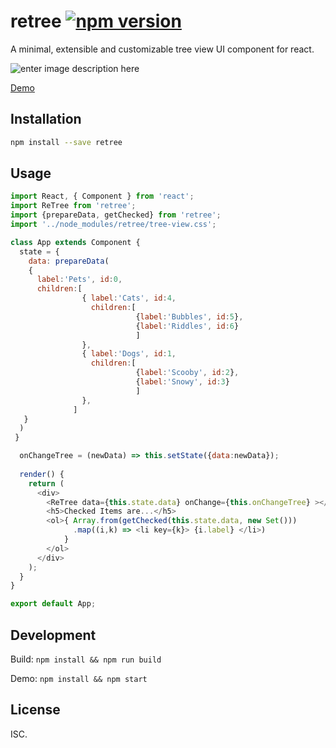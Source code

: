 # retree [![npm version](https://badge.fury.io/js/retree.svg)](https://www.npmjs.com/package/react-treeview)

A minimal, extensible and customizable tree view UI component for react.

![enter image description here](https://github.com/vramakin/retree/raw/master/sample-minimal.png)

[Demo](https://vramakin.github.io/retree)

## Installation

```sh
npm install --save retree
```


## Usage

```javascript
import React, { Component } from 'react';
import ReTree from 'retree';
import {prepareData, getChecked} from 'retree';
import '../node_modules/retree/tree-view.css';

class App extends Component {
  state = {
    data: prepareData(
    {
      label:'Pets', id:0, 
      children:[
                { label:'Cats', id:4,
                  children:[
                            {label:'Bubbles', id:5}, 
                            {label:'Riddles', id:6}
                            ]
                },
                { label:'Dogs', id:1, 
                  children:[
                            {label:'Scooby', id:2},
                            {label:'Snowy', id:3}
                            ]
                },
              ]
   }
  )
 }

  onChangeTree = (newData) => this.setState({data:newData});
  
  render() {
    return (      
      <div>
        <ReTree data={this.state.data} onChange={this.onChangeTree} ></ReTree>
        <h5>Checked Items are...</h5>
        <ol>{ Array.from(getChecked(this.state.data, new Set()))
              .map((i,k) => <li key={k}> {i.label} </li>)
            }
        </ol>
      </div>      
    );
  }
}

export default App;

```

## Development

Build: `npm install && npm run build`

Demo: `npm install && npm start`

## License

ISC.
